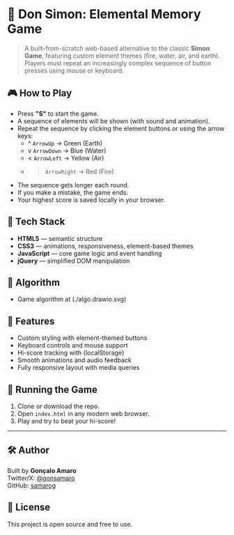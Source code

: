 ###

# 🔷 Don Simon: Elemental Memory Game

> A built-from-scratch web-based alternative to the classic **Simon Game**, featuring custom element themes (fire, water, air, and earth). Players must repeat an increasingly complex sequence of button presses using mouse or keyboard.

## 🎮 How to Play

- Press **"S"** to start the game.
- A sequence of elements will be shown (with sound and animation).
- Repeat the sequence by clicking the element buttons or using the arrow keys:
  - ^ `ArrowUp` → Green (Earth)
  - v `ArrowDown` → Blue (Water)
  - < `ArrowLeft` → Yellow (Air)
  - > `ArrowRight` → Red (Fire)
- The sequence gets longer each round.
- If you make a mistake, the game ends.
- Your highest score is saved locally in your browser.

## 🧱 Tech Stack

- **HTML5** — semantic structure
- **CSS3** — animations, responsiveness, element-based themes
- **JavaScript** — core game logic and event handling
- **jQuery** — simplified DOM manipulation

## 📐 Algorithm

- Game algorithm at (./algo.drawio.svg)

## 💾 Features

- Custom styling with element-themed buttons
- Keyboard controls and mouse support
- Hi-score tracking with {localStorage}
- Smooth animations and audio feedback
- Fully responsive layout with media queries

## 🚀 Running the Game

1. Clone or download the repo.
2. Open `index.html` in any modern web browser.
3. Play and try to beat your hi-score!

---

## 🛠️ Author

Built by **Gonçalo Amaro**  
Twitter/X: [@gonsamaro](https://twitter.com/gonsamaro)  
GitHub: [samarog](https://github.com/samarog)

## 📄 License

This project is open source and free to use.